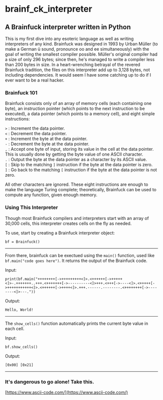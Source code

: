 # brainf_ck_interpreter
## A Brainfuck interpreter written in Python

This is my first dive into any esoteric language as well as writing interpreters of any kind. Brainfuck was designed in 1993 by Urban
Müller (to make a German ü sound, pronounce oo and ee simultaneously) with the goal of writing the smallest compiler possible. Müller's original compiler had a size of only 296 bytes; since then, he's managed to write a compiler less than 200 bytes in size. In a heart-wrenching betrayal of the revered Brainfuck tradition, the files on this interpreter add up to 3,128 bytes, not including dependencies. It would seem I have some catching up to do if I ever want to be a real hacker.

### Brainfuck 101
Brainfuck consists only of an array of memory cells (each containing one byte), an instruction pointer (which points to the next instruction to be executed), a data pointer (which points to a memory cell), and eight simple instructions:

  ```>``` : Increment the data pointer.  
  ```<``` : Decrement the data pointer.  
  ```+``` : Increment the byte at the data pointer.  
  ```-``` : Decrement the byte at the data pointer.  
  ```,``` : Accept one byte of input, storing its value in the cell at the data pointer. This is usually done by getting the byte value of one ASCII character.  
  ```.``` : Output the byte at the data pointer as a character by its ASCII value.  
  ```[``` : Skip to the matching ```]``` instruction if the byte at the data pointer is zero.  
  ```]``` : Go back to the matching ```[``` instruction if the byte at the data pointer is not zero.  

All other characters are ignored. These eight instructions are enough to make the language Turing complete; theoretically, Brainfuck can be used to compute any function, given enough memory.

### Using This Interpreter
Though most Brainfuck compilers and interpreters start with an array of 30,000 cells, this interpreter creates cells on the fly as needed.

To use, start by creating a Brainfuck interpreter object:


```
bf = Brainfuck()
```
___
From there, brainfuck can be exectued using the ```main()``` function, used like ```bf.main("code goes here")```. It returns the output of the Brainfuck code.

Input:
```
print(bf.main("++++++++[->+++++++++<]>.<++++++[->+++++<]>-.+++++++..+++.<+++++++[->----------<]>+++.<+++[->----<]>.<+++++[->+++++++++++<]>.<++++++[->++++<]>.+++.------.--------.<++++++++[->--------<]>---."))
```

Output:  
```
Hello, World!
```
___

The ```show_cells()``` function automatically prints the current byte value in each cell.

Input:
```
bf.show_cells()
```

Output:  
```
[0x00] [0x21]
```
___
### It's dangerous to go alone! Take this.
[https://www.ascii-code.com/](https://www.ascii-code.com/)
